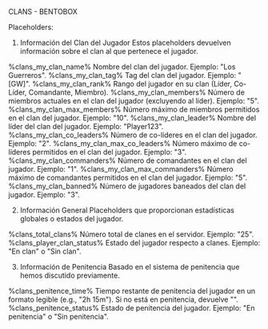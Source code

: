 CLANS - BENTOBOX

Placeholders:
1. Información del Clan del Jugador
Estos placeholders devuelven información sobre el clan al que pertenece el jugador.

%clans_my_clan_name%
Nombre del clan del jugador. Ejemplo: "Los Guerreros".
%clans_my_clan_tag%
Tag del clan del jugador. Ejemplo: "[GW]".
%clans_my_clan_rank%
Rango del jugador en su clan (Líder, Co-Líder, Comandante, Miembro).
%clans_my_clan_members%
Número de miembros actuales en el clan del jugador (excluyendo al líder). Ejemplo: "5".
%clans_my_clan_max_members%
Número máximo de miembros permitidos en el clan del jugador. Ejemplo: "10".
%clans_my_clan_leader%
Nombre del líder del clan del jugador. Ejemplo: "Player123".
%clans_my_clan_co_leaders%
Número de co-líderes en el clan del jugador. Ejemplo: "2".
%clans_my_clan_max_co_leaders%
Número máximo de co-líderes permitidos en el clan del jugador. Ejemplo: "3".
%clans_my_clan_commanders%
Número de comandantes en el clan del jugador. Ejemplo: "1".
%clans_my_clan_max_commanders%
Número máximo de comandantes permitidos en el clan del jugador. Ejemplo: "5".
%clans_my_clan_banned%
Número de jugadores baneados del clan del jugador. Ejemplo: "3".

2. Información General
Placeholders que proporcionan estadísticas globales o estados del jugador.

%clans_total_clans%
Número total de clanes en el servidor. Ejemplo: "25".
%clans_player_clan_status%
Estado del jugador respecto a clanes. Ejemplo: "En clan" o "Sin clan".

3. Información de Penitencia
Basado en el sistema de penitencia que hemos discutido previamente.

%clans_penitence_time%
Tiempo restante de penitencia del jugador en un formato legible (e.g., "2h 15m"). Si no está en penitencia, devuelve "".
%clans_penitence_status%
Estado de penitencia del jugador. Ejemplo: "En penitencia" o "Sin penitencia".
